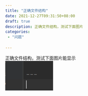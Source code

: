 ```yaml
---
title: "正确文件结构"
date: 2021-12-27T09:31:50+08:00
draft: true
description: 正确文件结构，测试下面图片
categories: 
 - "问题"

---
```


正确文件结构，测试下面图片能显示  
![](https://raw.githubusercontent.com/lwmfjc/lwmfjc.github.io.resource/main/img/1640876199450.png)
